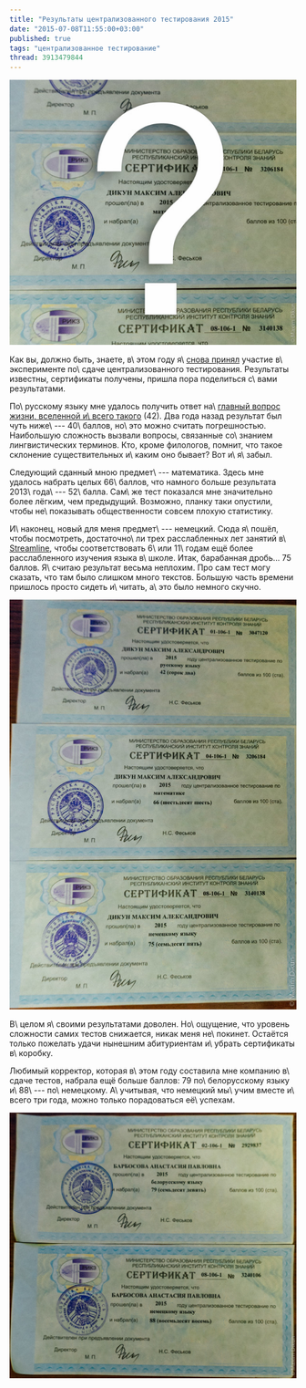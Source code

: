 ```yaml
---
title: "Результаты централизованного тестирования 2015"
date: "2015-07-08T11:55:00+03:00"
published: true
tags: "централизованное тестирование"
thread: 3913479844
---
```


![](/images/photos/certificates-ct-2015-cover.jpg)

Как вы, должно быть, знаете, в\ этом году я\ [снова принял][old] участие в\ эксперименте по\ сдаче централизованного 
тестирования. Результаты известны, сертификаты получены, пришла пора поделиться с\ вами результатами.

<!--more-->

По\ русскому языку мне удалось получить ответ на\ [главный вопрос жизни, вселенной и\ всего такого][42] (42). Два года 
назад результат был чуть ниже\ --- 40\ баллов, но\ это можно считать погрешностью. Наибольшую сложность вызвали вопросы, 
связанные со\ знанием лингвистических терминов. Кто, кроме филологов, помнит, что такое склонение существительных 
и\ каким оно бывает? Вот и\ я\ забыл.

Следующий сданный мною предмет\ --- математика. Здесь мне удалось набрать целых 66\ баллов, что намного больше 
результата 2013\ года\ --- 52\ балла. Сам\ же тест показался мне значительно более лёгким, чем предыдущий. Возможно, 
планку таки опустили, чтобы не\ показывать общественности совсем плохую статистику.

И\ наконец, новый для меня предмет\ --- немецкий. Сюда я\ пошёл, чтобы посмотреть, достаточно\ ли трех расслабленных лет 
занятий в\ [Streamline], чтобы соответствовать 6\ или 11\ годам ещё более расслабленного изучения языка в\ школе. Итак, 
барабанная дробь... 75 баллов. Я\ считаю результат весьма неплохим. Про сам тест могу сказать, что там было слишком 
много текстов. Большую часть времени пришлось просто сидеть и\ читать, а\ это было немного скучно.

![](/images/photos/certificates-ct-2015.jpg)

В\ целом я\ своими результатами доволен. Но\ ощущение, что уровень сложности самих тестов снижается, никак меня 
не\ покинет. Остаётся только пожелать удачи нынешним абитуриентам и\ убрать сертификаты в\ коробку.

Любимый корректор, которая в\ этом году составила мне компанию в\ сдаче тестов, набрала ещё больше баллов: 79 
по\ белорусскому языку и\ 88\ --- по\ немецкому. А\ учитывая, что немецкий мы\ учим вместе и\ всего три года, можно 
только порадоваться её\ успехам.

![](/images/photos/certificates-ct-2015-2.jpg)

[42]: https://en.wikipedia.org/wiki/Phrases_from_The_Hitchhiker%27s_Guide_to_the_Galaxy#Answer_to_the_Ultimate_Question_of_Life.2C_the_Universe.2C_and_Everything_.2842.29
[old]: /post/testing-results/
[Streamline]: http://www.str.by/
